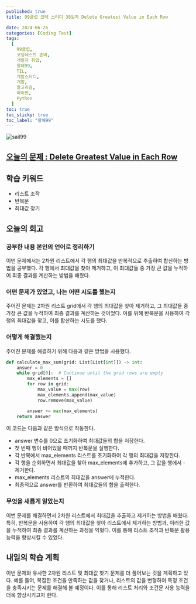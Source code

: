 ```yaml
---
published: true
title: 99클럽 코테 스터디 38일차 Delete Greatest Value in Each Row

date: 2024-06-26
categories: [Coding Test]
tags:
  [
    99클럽,
    코딩테스트 준비,
    개발자 취업,
    항해99,
    TIL,
    개발스터디,
    개발,
    알고리즘,
    파이썬,
    Python
  ]
toc: true
toc_sticky: true
toc_label: "항해99"
---
```


<img alt='sail99' src="https://github.com/dev-woody/dev-woody.github.io/assets/87690037/9acd8a60-ff3e-48fb-a317-38c699c8bf0e">

## [오늘의 문제 : Delete Greatest Value in Each Row](https://leetcode.com/problems/delete-greatest-value-in-each-row/description/)

## 학습 키워드

- 리스트 조작
- 반복문
- 최대값 찾기

## 오늘의 회고

### 공부한 내용 본인의 언어로 정리하기

이번 문제에서는 2차원 리스트에서 각 행의 최대값을 반복적으로 추출하여 합산하는 방법을 공부했다. 각 행에서 최대값을 찾아 제거하고, 이 최대값들 중 가장 큰 값을 누적하여 최종 결과를 계산하는 방법을 배웠다.

### 어떤 문제가 있었고, 나는 어떤 시도를 했는지

주어진 문제는 2차원 리스트 grid에서 각 행의 최대값을 찾아 제거하고, 그 최대값들 중 가장 큰 값을 누적하여 최종 결과를 계산하는 것이었다. 이를 위해 반복문을 사용하여 각 행의 최대값을 찾고, 이를 합산하는 시도를 했다.

### 어떻게 해결했는지

주어진 문제를 해결하기 위해 다음과 같은 방법을 사용했다.

```python
def calculate_max_sum(grid: List[List[int]]) -> int:
    answer = 0
    while grid[0]:  # Continue until the grid rows are empty
        max_elements = []
        for row in grid:
            max_value = max(row)
            max_elements.append(max_value)
            row.remove(max_value)

        answer += max(max_elements)
    return answer
```

이 코드는 다음과 같은 방식으로 작동한다.

- answer 변수를 0으로 초기화하여 최대값들의 합을 저장한다.
- 첫 번째 행이 비어있을 때까지 반복문을 실행한다.
- 각 반복에서 max_elements 리스트를 초기화하여 각 행의 최대값을 저장한다.
- 각 행을 순회하면서 최대값을 찾아 max_elements에 추가하고, 그 값을 행에서 - 제거한다.
- max_elements 리스트의 최대값을 answer에 누적한다.
- 최종적으로 answer를 반환하여 최대값들의 합을 출력한다.

### 무엇을 새롭게 알았는지

이번 문제를 해결하면서 2차원 리스트에서 최대값을 추출하고 제거하는 방법을 배웠다. 특히, 반복문을 사용하여 각 행의 최대값을 찾아 리스트에서 제거하는 방법과, 이러한 값을 누적하여 최종 결과를 계산하는 과정을 익혔다. 이를 통해 리스트 조작과 반복문 활용 능력을 향상시킬 수 있었다.

## 내일의 학습 계획

이번 문제와 유사한 2차원 리스트 및 최대값 찾기 문제를 더 풀어보는 것을 계획하고 있다. 예를 들어, 복잡한 조건을 만족하는 값을 찾거나, 리스트의 값을 변형하여 특정 조건을 충족시키는 문제를 해결해 볼 예정이다. 이를 통해 리스트 처리와 조건문 사용 능력을 더욱 향상시키고자 한다.
